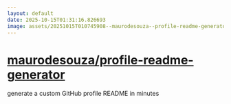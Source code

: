 ```yaml
---
layout: default
date: 2025-10-15T01:31:16.826693
image: assets/20251015T010745908--maurodesouza--profile-readme-generator--20251015T010950720--cropped.png
---
```


# [maurodesouza/profile-readme-generator](https://github.com/maurodesouza/profile-readme-generator)

generate a custom GitHub profile README in minutes
